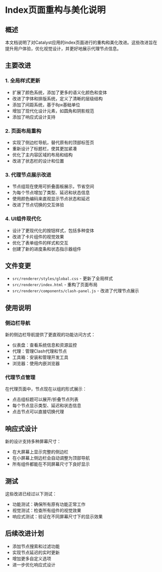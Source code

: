 # Index页面重构与美化说明

## 概述

本文档说明了对Catalyst应用的index页面进行的重构和美化改进。这些改进旨在提升用户体验，优化视觉设计，并更好地展示代理节点信息。

## 主要改进

### 1. 全局样式更新

- 扩展了颜色系统，添加了更多的语义化颜色和变体
- 改进了字体和排版系统，定义了清晰的层级结构
- 添加了间距系统，基于8px基础单位
- 增加了现代化设计元素，如圆角和阴影规范
- 添加了响应式设计支持

### 2. 页面布局重构

- 实现了侧边栏导航，替代原有的顶部标签页
- 重新设计了标题栏，使其更加紧凑
- 优化了主内容区域的布局和结构
- 改进了状态栏的设计和位置

### 3. 代理节点展示改进

- 节点组现在使用可折叠面板展示，节省空间
- 为每个节点增加了类型、延迟和状态信息
- 使用颜色编码来直观显示节点状态和延迟
- 改进了节点切换的交互体验

### 4. UI组件现代化

- 设计了更现代化的按钮样式，包括多种变体
- 改进了卡片组件的视觉效果
- 优化了表单组件的样式和交互
- 创建了新的进度条和状态指示器组件

## 文件变更

- `src/renderer/styles/global.css` - 更新了全局样式
- `src/renderer/index.html` - 重构了页面布局
- `src/renderer/components/clash-panel.js` - 改进了代理节点展示

## 使用说明

### 侧边栏导航

新的侧边栏导航提供了更直观的功能访问方式：
- 仪表盘：查看系统信息和资源监控
- 代理：管理Clash代理和节点
- 工具箱：安装和管理开发工具
- 浏览器：使用内嵌浏览器

### 代理节点管理

在代理页面中，节点现在以组的形式展示：
- 点击组标题可以展开/折叠节点列表
- 每个节点显示类型、延迟和状态信息
- 点击节点可以直接切换代理

## 响应式设计

新的设计支持多种屏幕尺寸：
- 在大屏幕上显示完整的侧边栏
- 在小屏幕上侧边栏会自动调整为顶部导航
- 所有组件都能在不同屏幕尺寸下良好显示

## 测试

这些改进已经过以下测试：
- 功能测试：确保所有原有功能正常工作
- 视觉测试：检查所有组件的视觉效果
- 响应式测试：验证在不同屏幕尺寸下的显示效果

## 后续改进计划

- 添加节点搜索和过滤功能
- 实现节点延迟的实时更新
- 增加更多自定义选项
- 进一步优化响应式设计